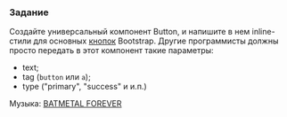 ### Задание

Создайте универсальный компонент Button, и напишите в нем inline-стили для основных [кнопок](https://www.w3schools.com/bootstrap/bootstrap_buttons.asp) Bootstrap. Другие программисты должны просто передать в этот компонент такие параметры:
- text;
- tag (`button` или `a`);
- type ("primary", "success" и и.п.)

Музыка: [BATMETAL FOREVER](https://www.youtube.com/watch?v=SDea7laHD4E&t=181s&ab_channel=ArhyBES)